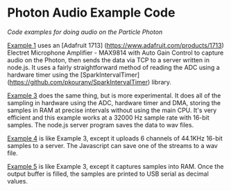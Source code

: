 # Photon Audio Example Code

*Code examples for doing audio on the Particle Photon*

[Example 1](https://github.com/rickkas7/photonAudio/tree/master/audio1/) uses an [Adafruit 1713] (https://www.adafruit.com/products/1713) Electret Microphone Amplifier - MAX9814 with Auto Gain Control to capture audio on the Photon, then sends the data via TCP to a server written in node.js. It uses a fairly straightforward method of reading the ADC using a hardware timer using the [SparkIntervalTimer] (https://github.com/pkourany/SparkIntervalTimer) library.

[Example 3](https://github.com/rickkas7/photonAudio/tree/master/audio3/) does the same thing, but is more experimental. It does all of the sampling in hardware using the ADC, hardware timer and DMA, storing the samples in RAM at precise intervals without using the main CPU. It's very efficient and this example works at a 32000 Hz sample rate with 16-bit samples. The node.js server program saves the data to wav files.

[Example 4](https://github.com/rickkas7/photonAudio/tree/master/audio4/) is like Example 3, except it uploads 6 channels of 44.1KHz 16-bit samples to a server. The Javascript can save one of the streams to a wav file.  

[Example 5](https://github.com/rickkas7/photonAudio/tree/master/audio5/) is like Example 3, except it captures samples into RAM. Once the output buffer is filled, the samples are printed to USB serial as decimal values. 

